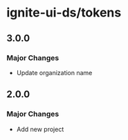# ignite-ui-ds/tokens

## 3.0.0

### Major Changes

- Update organization name

## 2.0.0

### Major Changes

- Add new project
